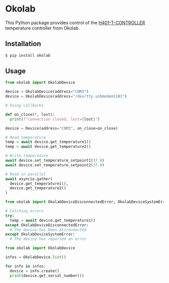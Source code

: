 # Okolab

This Python package provides control of the [H401-T-CONTROLLER](https://www.oko-lab.com/27-ivf/191-controllers-2) temperature controller from Okolab.


## Installation

```sh
$ pip install okolab
```


## Usage

```py
from okolab import OkolabDevice

device = OkolabDevice(address="COM3")
device = OkolabDevice(address="/dev/tty.usbmodem1101")
```

```py
# Using callbacks

def on_close(*, lost):
  print(f"Connection closed, lost={lost}")

device = Device(address="COM3", on_close=on_close)
```

```py
# Read temperature
temp = await device.get_temperature1()
temp = await device.get_temperature2()

# Write temperature
await device.set_temperature_setpoint1(37.0)
await device.set_temperature_setpoint2(37.0)
```

```py
# Read in parallel
await asyncio.gather(
  device.get_temperature1(),
  device.get_temperature2()
)
```

```py
from okolab import OkolabDeviceDisconnectedError, OkolabDeviceSystemError

# Catching errors
try:
  temp = await device.get_temperature1()
except OkolabDeviceDisconnectedError:
  # The device has been disconnected
except OkolabDeviceSystemError:
  # The device has reported an error
```

```py
from okolab import OkolabDevice

infos = OkolabDevice.list()

for info in infos:
  device = info.create()
  print(device.get_serial_number())
```
